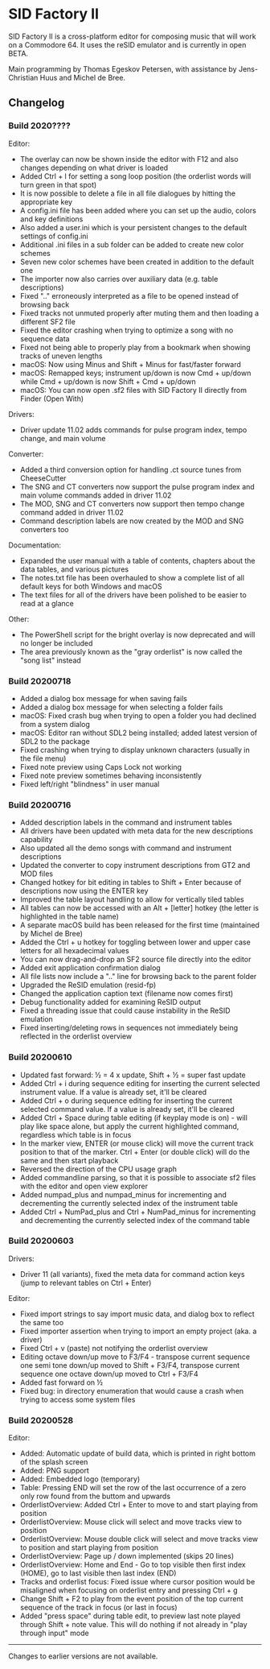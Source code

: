 # SID Factory II

SID Factory II is a cross-platform editor for composing music that will work on
a Commodore 64. It uses the reSID emulator and is currently in open BETA.

Main programming by Thomas Egeskov Petersen, with assistance by Jens-Christian
Huus and Michel de Bree.

## Changelog

### Build 2020????

Editor:

- The overlay can now be shown inside the editor with F12 and also changes depending on what driver is loaded
- Added Ctrl + l for setting a song loop position (the orderlist words will turn green in that spot)
- It is now possible to delete a file in all file dialogues by hitting the appropriate key
- A config.ini file has been added where you can set up the audio, colors and key definitions
- Also added a user.ini which is your persistent changes to the default settings of config.ini
- Additional .ini files in a sub folder can be added to create new color schemes
- Seven new color schemes have been created in addition to the default one
- The importer now also carries over auxiliary data (e.g. table descriptions)
- Fixed ".." erroneously interpreted as a file to be opened instead of browsing back
- Fixed tracks not unmuted properly after muting them and then loading a different SF2 file
- Fixed the editor crashing when trying to optimize a song with no sequence data
- Fixed not being able to properly play from a bookmark when showing tracks of uneven lengths
- macOS: Now using Minus and Shift + Minus for fast/faster forward
- macOS: Remapped keys; instrument up/down is now Cmd + up/down while Cmd + up/down is now Shift + Cmd + up/down
- macOS: You can now open .sf2 files with SID Factory II directly from Finder (Open With)

Drivers:

- Driver update 11.02 adds commands for pulse program index, tempo change, and main volume

Converter:

- Added a third conversion option for handling .ct source tunes from CheeseCutter
- The SNG and CT converters now support the pulse program index and main volume commands added in driver 11.02
- The MOD, SNG and CT converters now support then tempo change command added in driver 11.02
- Command description labels are now created by the MOD and SNG converters too

Documentation:

- Expanded the user manual with a table of contents, chapters about the data tables, and various pictures
- The notes.txt file has been overhauled to show a complete list of all default keys for both Windows and macOS
- The text files for all of the drivers have been polished to be easier to read at a glance

Other:

- The PowerShell script for the bright overlay is now deprecated and will no longer be included
- The area previously known as the "gray orderlist" is now called the "song list" instead

### Build 20200718

- Added a dialog box message for when saving fails
- Added a dialog box message for when selecting a folder fails
- macOS: Fixed crash bug when trying to open a folder you had declined from a system dialog
- macOS: Editor ran without SDL2 being installed; added latest version of SDL2 to the package
- Fixed crashing when trying to display unknown characters (usually in the file menu)
- Fixed note preview using Caps Lock not working
- Fixed note preview sometimes behaving inconsistently
- Fixed left/right "blindness" in user manual

### Build 20200716

- Added description labels in the command and instrument tables
- All drivers have been updated with meta data for the new descriptions capability
- Also updated all the demo songs with command and instrument descriptions
- Updated the converter to copy instrument descriptions from GT2 and MOD files
- Changed hotkey for bit editing in tables to Shift + Enter because of descriptions now using the ENTER key
- Improved the table layout handling to allow for vertically tiled tables
- All tables can now be accessed with an Alt + [letter] hotkey (the letter is highlighted in the table name)
- A separate macOS build has been released for the first time (maintained by Michel de Bree)
- Added the Ctrl + u hotkey for toggling between lower and upper case letters for all hexadecimal values
- You can now drag-and-drop an SF2 source file directly into the editor
- Added exit application confirmation dialog
- All file lists now include a ".." line for browsing back to the parent folder
- Upgraded the ReSID emulation (resid-fp)
- Changed the application caption text (filename now comes first)
- Debug functionality added for examining ReSID output
- Fixed a threading issue that could cause instability in the ReSID emulation
- Fixed inserting/deleting rows in sequences not immediately being reflected in the orderlist overview

### Build 20200610

- Updated fast forward: ½ = 4 x update, Shift + ½ = super fast update
- Added Ctrl + i during sequence editing for inserting the current selected instrument value. If a value is already set, it'll be cleared
- Added Ctrl + o during sequence editing for inserting the current selected  command value. If a value is already set, it'll be cleared
- Added Ctrl + Space during table editing (if keyplay mode is on) - will play like space alone, but apply the current highlighted command, regardless which table is in focus
- In the marker view, ENTER (or mouse click) will move the current track position to that of the marker. Ctrl + Enter (or double click) will do the same and then start playback
- Reversed the direction of the CPU usage graph
- Added commandline parsing, so that it is possible to associate sf2 files with the editor and open view explorer
- Added numpad_plus and numpad_minus for incrementing and decrementing the currently selected index of the instrument table
- Added Ctrl + NumPad_plus and Ctrl + NumPad_minus for incrementing and decrementing the currently selected index of the command table

### Build 20200603

Drivers:

- Driver 11 (all variants), fixed the meta data for command action keys (jump to relevant tables on Ctrl + Enter)

Editor:

- Fixed import strings to say import music data, and dialog box to reflect the same too
- Fixed importer assertion when trying to import an empty project (aka. a driver)
- Fixed Ctrl + v (paste) not notifying the orderlist overview
- Editing octave down/up move to F3/F4 - transpose current sequence one semi tone down/up moved to Shift + F3/F4, transpose current sequence one octave down/up moved to Ctrl + F3/F4
- Added fast forward on ½
- Fixed bug: in directory enumeration that would cause a crash when trying to access some system files

### Build 20200528

Editor:

- Added: Automatic update of build data, which is printed in right bottom of the splash screen
- Added: PNG support
- Added: Embedded logo (temporary)
- Table: Pressing END will set the row of the last occurrence of a zero only row found from the buttom and upwards
- OrderlistOverview: Added Ctrl + Enter to move to and start playing from position
- OrderlistOverview: Mouse click will select and move tracks view to position
- OrderlistOverview: Mouse double click will select and move tracks view to position and start playing from position
- OrderlistOverview: Page up / down implemented (skips 20 lines)
- OrderlistOverview: Home and End - Go to top visible then first index (HOME), go to last visible then last index (END)
- Tracks and orderlist focus: Fixed issue where cursor position would be misaligned when focusing on orderlist entry and pressing Ctrl + g
- Change Shift + F2 to play from the event position of the top current sequence of the track in focus (or last in focus)
- Added "press space" during table edit, to preview last note played through Shift + note value. This will do nothing if not already in "play through input" mode

---

Changes to earlier versions are not available.
